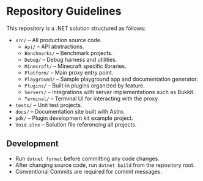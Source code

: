 # Repository Guidelines

This repository is a .NET solution structured as follows:

- `src/` – All production source code.
  - `Api/` – API abstractions.
  - `Benchmarks/` – Benchmark projects.
  - `Debug/` – Debug harness and utilities.
  - `Minecraft/` – Minecraft specific libraries.
  - `Platform/` – Main proxy entry point.
  - `Playground/` – Sample playground app and documentation generator.
  - `Plugins/` – Built‑in plugins organized by feature.
  - `Servers/` – Integrations with server implementations such as Bukkit.
  - `Terminal/` – Terminal UI for interacting with the proxy.
- `tests/` – Unit test projects.
- `docs/` – Documentation site built with Astro.
- `pdk/` – Plugin development kit example project.
- `Void.slnx` – Solution file referencing all projects.

## Development

- Run `dotnet format` before committing any code changes.
- After changing source code, run `dotnet build` from the repository root.
- Conventional Commits are required for commit messages.
